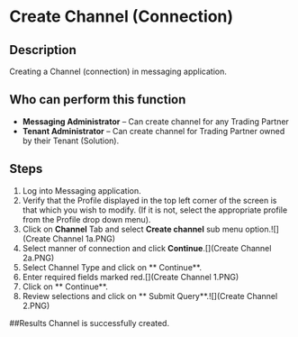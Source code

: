 # Create Channel (Connection)
## Description
Creating a Channel (connection) in messaging application.
## Who can perform this function
* **Messaging Administrator** – Can create channel for any Trading Partner
* **Tenant Administrator** – Can create channel for Trading Partner owned by their Tenant (Solution).

## Steps
1. Log into Messaging application.
2. Verify that the Profile displayed in the top left corner of the screen is that which you wish to modify. (If it is not, select the appropriate profile from the Profile drop down menu).
3. Click on **Channel** Tab and select **Create channel** sub menu option.![](Create Channel  1a.PNG)
4. Select manner of connection and click **Continue**.[](Create Channel 2a.PNG)
5. Select Channel Type and click on ** Continue**.
6. Enter required fields marked red.[](Create Channel 1.PNG)
7. Click on ** Continue**.
8. Review selections and click on ** Submit Query**.![](Create Channel 2.PNG)

##Results
Channel is successfully created.

